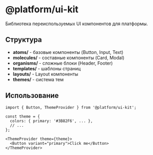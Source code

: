 # @platform/ui-kit

Библиотека переиспользуемых UI компонентов для платформы.

## Структура

- **atoms/** - базовые компоненты (Button, Input, Text)
- **molecules/** - составные компоненты (Card, Modal)
- **organisms/** - сложные блоки (Header, Footer)
- **templates/** - шаблоны страниц
- **layouts/** - Layout компоненты
- **themes/** - система тем

## Использование

```tsx
import { Button, ThemeProvider } from '@platform/ui-kit';

const theme = {
  colors: { primary: '#3B82F6', ... },
  // ...
};

<ThemeProvider theme={theme}>
  <Button variant="primary">Click me</Button>
</ThemeProvider>
```


